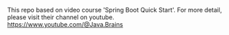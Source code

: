 This repo based on video course 'Spring Boot Quick Start'.
For more detail, please visit their channel on youtube.
https://www.youtube.com/@Java.Brains